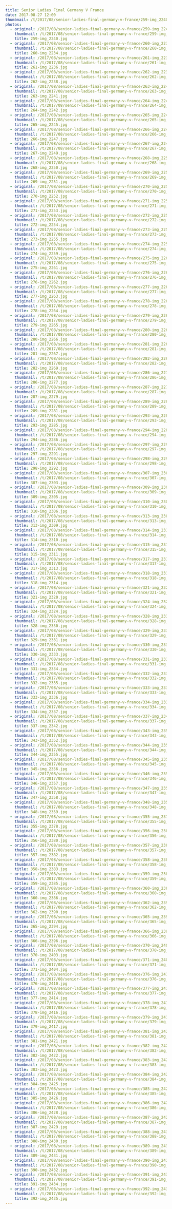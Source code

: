 ```yaml
---
title: Senior Ladies Final Germany V France
date: 2017-08-27 12:00
thumbnail: /t/2017/08/senior-ladies-final-germany-v-france/259-img_2240.jpg
photos:
  - original: /2017/08/senior-ladies-final-germany-v-france/259-img_2240.jpg
    thumbnail: /t/2017/08/senior-ladies-final-germany-v-france/259-img_2240.jpg
    title: 259-img_2240.jpg
  - original: /2017/08/senior-ladies-final-germany-v-france/260-img_2234.jpg
    thumbnail: /t/2017/08/senior-ladies-final-germany-v-france/260-img_2234.jpg
    title: 260-img_2234.jpg
  - original: /2017/08/senior-ladies-final-germany-v-france/261-img_2236.jpg
    thumbnail: /t/2017/08/senior-ladies-final-germany-v-france/261-img_2236.jpg
    title: 261-img_2236.jpg
  - original: /2017/08/senior-ladies-final-germany-v-france/262-img_2238.jpg
    thumbnail: /t/2017/08/senior-ladies-final-germany-v-france/262-img_2238.jpg
    title: 262-img_2238.jpg
  - original: /2017/08/senior-ladies-final-germany-v-france/263-img_2241.jpg
    thumbnail: /t/2017/08/senior-ladies-final-germany-v-france/263-img_2241.jpg
    title: 263-img_2241.jpg
  - original: /2017/08/senior-ladies-final-germany-v-france/264-img_2242.jpg
    thumbnail: /t/2017/08/senior-ladies-final-germany-v-france/264-img_2242.jpg
    title: 264-img_2242.jpg
  - original: /2017/08/senior-ladies-final-germany-v-france/265-img_2245.jpg
    thumbnail: /t/2017/08/senior-ladies-final-germany-v-france/265-img_2245.jpg
    title: 265-img_2245.jpg
  - original: /2017/08/senior-ladies-final-germany-v-france/266-img_2247.jpg
    thumbnail: /t/2017/08/senior-ladies-final-germany-v-france/266-img_2247.jpg
    title: 266-img_2247.jpg
  - original: /2017/08/senior-ladies-final-germany-v-france/267-img_2249.jpg
    thumbnail: /t/2017/08/senior-ladies-final-germany-v-france/267-img_2249.jpg
    title: 267-img_2249.jpg
  - original: /2017/08/senior-ladies-final-germany-v-france/268-img_2250.jpg
    thumbnail: /t/2017/08/senior-ladies-final-germany-v-france/268-img_2250.jpg
    title: 268-img_2250.jpg
  - original: /2017/08/senior-ladies-final-germany-v-france/269-img_2251.jpg
    thumbnail: /t/2017/08/senior-ladies-final-germany-v-france/269-img_2251.jpg
    title: 269-img_2251.jpg
  - original: /2017/08/senior-ladies-final-germany-v-france/270-img_2252.jpg
    thumbnail: /t/2017/08/senior-ladies-final-germany-v-france/270-img_2252.jpg
    title: 270-img_2252.jpg
  - original: /2017/08/senior-ladies-final-germany-v-france/271-img_2253.jpg
    thumbnail: /t/2017/08/senior-ladies-final-germany-v-france/271-img_2253.jpg
    title: 271-img_2253.jpg
  - original: /2017/08/senior-ladies-final-germany-v-france/272-img_2254.jpg
    thumbnail: /t/2017/08/senior-ladies-final-germany-v-france/272-img_2254.jpg
    title: 272-img_2254.jpg
  - original: /2017/08/senior-ladies-final-germany-v-france/273-img_2255.jpg
    thumbnail: /t/2017/08/senior-ladies-final-germany-v-france/273-img_2255.jpg
    title: 273-img_2255.jpg
  - original: /2017/08/senior-ladies-final-germany-v-france/274-img_2259.jpg
    thumbnail: /t/2017/08/senior-ladies-final-germany-v-france/274-img_2259.jpg
    title: 274-img_2259.jpg
  - original: /2017/08/senior-ladies-final-germany-v-france/275-img_2261.jpg
    thumbnail: /t/2017/08/senior-ladies-final-germany-v-france/275-img_2261.jpg
    title: 275-img_2261.jpg
  - original: /2017/08/senior-ladies-final-germany-v-france/276-img_2262.jpg
    thumbnail: /t/2017/08/senior-ladies-final-germany-v-france/276-img_2262.jpg
    title: 276-img_2262.jpg
  - original: /2017/08/senior-ladies-final-germany-v-france/277-img_2263.jpg
    thumbnail: /t/2017/08/senior-ladies-final-germany-v-france/277-img_2263.jpg
    title: 277-img_2263.jpg
  - original: /2017/08/senior-ladies-final-germany-v-france/278-img_2264.jpg
    thumbnail: /t/2017/08/senior-ladies-final-germany-v-france/278-img_2264.jpg
    title: 278-img_2264.jpg
  - original: /2017/08/senior-ladies-final-germany-v-france/279-img_2265.jpg
    thumbnail: /t/2017/08/senior-ladies-final-germany-v-france/279-img_2265.jpg
    title: 279-img_2265.jpg
  - original: /2017/08/senior-ladies-final-germany-v-france/280-img_2266.jpg
    thumbnail: /t/2017/08/senior-ladies-final-germany-v-france/280-img_2266.jpg
    title: 280-img_2266.jpg
  - original: /2017/08/senior-ladies-final-germany-v-france/281-img_2267.jpg
    thumbnail: /t/2017/08/senior-ladies-final-germany-v-france/281-img_2267.jpg
    title: 281-img_2267.jpg
  - original: /2017/08/senior-ladies-final-germany-v-france/282-img_2269.jpg
    thumbnail: /t/2017/08/senior-ladies-final-germany-v-france/282-img_2269.jpg
    title: 282-img_2269.jpg
  - original: /2017/08/senior-ladies-final-germany-v-france/286-img_2277.jpg
    thumbnail: /t/2017/08/senior-ladies-final-germany-v-france/286-img_2277.jpg
    title: 286-img_2277.jpg
  - original: /2017/08/senior-ladies-final-germany-v-france/287-img_2279.jpg
    thumbnail: /t/2017/08/senior-ladies-final-germany-v-france/287-img_2279.jpg
    title: 287-img_2279.jpg
  - original: /2017/08/senior-ladies-final-germany-v-france/289-img_2281.jpg
    thumbnail: /t/2017/08/senior-ladies-final-germany-v-france/289-img_2281.jpg
    title: 289-img_2281.jpg
  - original: /2017/08/senior-ladies-final-germany-v-france/293-img_2285.jpg
    thumbnail: /t/2017/08/senior-ladies-final-germany-v-france/293-img_2285.jpg
    title: 293-img_2285.jpg
  - original: /2017/08/senior-ladies-final-germany-v-france/294-img_2286.jpg
    thumbnail: /t/2017/08/senior-ladies-final-germany-v-france/294-img_2286.jpg
    title: 294-img_2286.jpg
  - original: /2017/08/senior-ladies-final-germany-v-france/297-img_2291.jpg
    thumbnail: /t/2017/08/senior-ladies-final-germany-v-france/297-img_2291.jpg
    title: 297-img_2291.jpg
  - original: /2017/08/senior-ladies-final-germany-v-france/298-img_2292.jpg
    thumbnail: /t/2017/08/senior-ladies-final-germany-v-france/298-img_2292.jpg
    title: 298-img_2292.jpg
  - original: /2017/08/senior-ladies-final-germany-v-france/307-img_2303.jpg
    thumbnail: /t/2017/08/senior-ladies-final-germany-v-france/307-img_2303.jpg
    title: 307-img_2303.jpg
  - original: /2017/08/senior-ladies-final-germany-v-france/309-img_2305.jpg
    thumbnail: /t/2017/08/senior-ladies-final-germany-v-france/309-img_2305.jpg
    title: 309-img_2305.jpg
  - original: /2017/08/senior-ladies-final-germany-v-france/310-img_2306.jpg
    thumbnail: /t/2017/08/senior-ladies-final-germany-v-france/310-img_2306.jpg
    title: 310-img_2306.jpg
  - original: /2017/08/senior-ladies-final-germany-v-france/313-img_2309.jpg
    thumbnail: /t/2017/08/senior-ladies-final-germany-v-france/313-img_2309.jpg
    title: 313-img_2309.jpg
  - original: /2017/08/senior-ladies-final-germany-v-france/314-img_2310.jpg
    thumbnail: /t/2017/08/senior-ladies-final-germany-v-france/314-img_2310.jpg
    title: 314-img_2310.jpg
  - original: /2017/08/senior-ladies-final-germany-v-france/315-img_2311.jpg
    thumbnail: /t/2017/08/senior-ladies-final-germany-v-france/315-img_2311.jpg
    title: 315-img_2311.jpg
  - original: /2017/08/senior-ladies-final-germany-v-france/317-img_2313.jpg
    thumbnail: /t/2017/08/senior-ladies-final-germany-v-france/317-img_2313.jpg
    title: 317-img_2313.jpg
  - original: /2017/08/senior-ladies-final-germany-v-france/318-img_2314.jpg
    thumbnail: /t/2017/08/senior-ladies-final-germany-v-france/318-img_2314.jpg
    title: 318-img_2314.jpg
  - original: /2017/08/senior-ladies-final-germany-v-france/321-img_2320.jpg
    thumbnail: /t/2017/08/senior-ladies-final-germany-v-france/321-img_2320.jpg
    title: 321-img_2320.jpg
  - original: /2017/08/senior-ladies-final-germany-v-france/324-img_2324.jpg
    thumbnail: /t/2017/08/senior-ladies-final-germany-v-france/324-img_2324.jpg
    title: 324-img_2324.jpg
  - original: /2017/08/senior-ladies-final-germany-v-france/328-img_2330.jpg
    thumbnail: /t/2017/08/senior-ladies-final-germany-v-france/328-img_2330.jpg
    title: 328-img_2330.jpg
  - original: /2017/08/senior-ladies-final-germany-v-france/329-img_2331.jpg
    thumbnail: /t/2017/08/senior-ladies-final-germany-v-france/329-img_2331.jpg
    title: 329-img_2331.jpg
  - original: /2017/08/senior-ladies-final-germany-v-france/330-img_2333.jpg
    thumbnail: /t/2017/08/senior-ladies-final-germany-v-france/330-img_2333.jpg
    title: 330-img_2333.jpg
  - original: /2017/08/senior-ladies-final-germany-v-france/331-img_2334.jpg
    thumbnail: /t/2017/08/senior-ladies-final-germany-v-france/331-img_2334.jpg
    title: 331-img_2334.jpg
  - original: /2017/08/senior-ladies-final-germany-v-france/332-img_2335.jpg
    thumbnail: /t/2017/08/senior-ladies-final-germany-v-france/332-img_2335.jpg
    title: 332-img_2335.jpg
  - original: /2017/08/senior-ladies-final-germany-v-france/333-img_2336.jpg
    thumbnail: /t/2017/08/senior-ladies-final-germany-v-france/333-img_2336.jpg
    title: 333-img_2336.jpg
  - original: /2017/08/senior-ladies-final-germany-v-france/334-img_2337.jpg
    thumbnail: /t/2017/08/senior-ladies-final-germany-v-france/334-img_2337.jpg
    title: 334-img_2337.jpg
  - original: /2017/08/senior-ladies-final-germany-v-france/337-img_2342.jpg
    thumbnail: /t/2017/08/senior-ladies-final-germany-v-france/337-img_2342.jpg
    title: 337-img_2342.jpg
  - original: /2017/08/senior-ladies-final-germany-v-france/343-img_2352.jpg
    thumbnail: /t/2017/08/senior-ladies-final-germany-v-france/343-img_2352.jpg
    title: 343-img_2352.jpg
  - original: /2017/08/senior-ladies-final-germany-v-france/344-img_2355.jpg
    thumbnail: /t/2017/08/senior-ladies-final-germany-v-france/344-img_2355.jpg
    title: 344-img_2355.jpg
  - original: /2017/08/senior-ladies-final-germany-v-france/345-img_2356.jpg
    thumbnail: /t/2017/08/senior-ladies-final-germany-v-france/345-img_2356.jpg
    title: 345-img_2356.jpg
  - original: /2017/08/senior-ladies-final-germany-v-france/346-img_2357.jpg
    thumbnail: /t/2017/08/senior-ladies-final-germany-v-france/346-img_2357.jpg
    title: 346-img_2357.jpg
  - original: /2017/08/senior-ladies-final-germany-v-france/347-img_2358.jpg
    thumbnail: /t/2017/08/senior-ladies-final-germany-v-france/347-img_2358.jpg
    title: 347-img_2358.jpg
  - original: /2017/08/senior-ladies-final-germany-v-france/348-img_2359.jpg
    thumbnail: /t/2017/08/senior-ladies-final-germany-v-france/348-img_2359.jpg
    title: 348-img_2359.jpg
  - original: /2017/08/senior-ladies-final-germany-v-france/355-img_2378.jpg
    thumbnail: /t/2017/08/senior-ladies-final-germany-v-france/355-img_2378.jpg
    title: 355-img_2378.jpg
  - original: /2017/08/senior-ladies-final-germany-v-france/356-img_2380.jpg
    thumbnail: /t/2017/08/senior-ladies-final-germany-v-france/356-img_2380.jpg
    title: 356-img_2380.jpg
  - original: /2017/08/senior-ladies-final-germany-v-france/357-img_2382.jpg
    thumbnail: /t/2017/08/senior-ladies-final-germany-v-france/357-img_2382.jpg
    title: 357-img_2382.jpg
  - original: /2017/08/senior-ladies-final-germany-v-france/358-img_2383.jpg
    thumbnail: /t/2017/08/senior-ladies-final-germany-v-france/358-img_2383.jpg
    title: 358-img_2383.jpg
  - original: /2017/08/senior-ladies-final-germany-v-france/359-img_2385.jpg
    thumbnail: /t/2017/08/senior-ladies-final-germany-v-france/359-img_2385.jpg
    title: 359-img_2385.jpg
  - original: /2017/08/senior-ladies-final-germany-v-france/360-img_2386.jpg
    thumbnail: /t/2017/08/senior-ladies-final-germany-v-france/360-img_2386.jpg
    title: 360-img_2386.jpg
  - original: /2017/08/senior-ladies-final-germany-v-france/362-img_2390.jpg
    thumbnail: /t/2017/08/senior-ladies-final-germany-v-france/362-img_2390.jpg
    title: 362-img_2390.jpg
  - original: /2017/08/senior-ladies-final-germany-v-france/365-img_2394.jpg
    thumbnail: /t/2017/08/senior-ladies-final-germany-v-france/365-img_2394.jpg
    title: 365-img_2394.jpg
  - original: /2017/08/senior-ladies-final-germany-v-france/366-img_2396.jpg
    thumbnail: /t/2017/08/senior-ladies-final-germany-v-france/366-img_2396.jpg
    title: 366-img_2396.jpg
  - original: /2017/08/senior-ladies-final-germany-v-france/370-img_2403.jpg
    thumbnail: /t/2017/08/senior-ladies-final-germany-v-france/370-img_2403.jpg
    title: 370-img_2403.jpg
  - original: /2017/08/senior-ladies-final-germany-v-france/371-img_2404.jpg
    thumbnail: /t/2017/08/senior-ladies-final-germany-v-france/371-img_2404.jpg
    title: 371-img_2404.jpg
  - original: /2017/08/senior-ladies-final-germany-v-france/376-img_2410.jpg
    thumbnail: /t/2017/08/senior-ladies-final-germany-v-france/376-img_2410.jpg
    title: 376-img_2410.jpg
  - original: /2017/08/senior-ladies-final-germany-v-france/377-img_2414.jpg
    thumbnail: /t/2017/08/senior-ladies-final-germany-v-france/377-img_2414.jpg
    title: 377-img_2414.jpg
  - original: /2017/08/senior-ladies-final-germany-v-france/378-img_2416.jpg
    thumbnail: /t/2017/08/senior-ladies-final-germany-v-france/378-img_2416.jpg
    title: 378-img_2416.jpg
  - original: /2017/08/senior-ladies-final-germany-v-france/379-img_2417.jpg
    thumbnail: /t/2017/08/senior-ladies-final-germany-v-france/379-img_2417.jpg
    title: 379-img_2417.jpg
  - original: /2017/08/senior-ladies-final-germany-v-france/381-img_2421.jpg
    thumbnail: /t/2017/08/senior-ladies-final-germany-v-france/381-img_2421.jpg
    title: 381-img_2421.jpg
  - original: /2017/08/senior-ladies-final-germany-v-france/382-img_2422.jpg
    thumbnail: /t/2017/08/senior-ladies-final-germany-v-france/382-img_2422.jpg
    title: 382-img_2422.jpg
  - original: /2017/08/senior-ladies-final-germany-v-france/383-img_2423.jpg
    thumbnail: /t/2017/08/senior-ladies-final-germany-v-france/383-img_2423.jpg
    title: 383-img_2423.jpg
  - original: /2017/08/senior-ladies-final-germany-v-france/384-img_2425.jpg
    thumbnail: /t/2017/08/senior-ladies-final-germany-v-france/384-img_2425.jpg
    title: 384-img_2425.jpg
  - original: /2017/08/senior-ladies-final-germany-v-france/385-img_2426.jpg
    thumbnail: /t/2017/08/senior-ladies-final-germany-v-france/385-img_2426.jpg
    title: 385-img_2426.jpg
  - original: /2017/08/senior-ladies-final-germany-v-france/386-img_2428.jpg
    thumbnail: /t/2017/08/senior-ladies-final-germany-v-france/386-img_2428.jpg
    title: 386-img_2428.jpg
  - original: /2017/08/senior-ladies-final-germany-v-france/387-img_2429.jpg
    thumbnail: /t/2017/08/senior-ladies-final-germany-v-france/387-img_2429.jpg
    title: 387-img_2429.jpg
  - original: /2017/08/senior-ladies-final-germany-v-france/388-img_2430.jpg
    thumbnail: /t/2017/08/senior-ladies-final-germany-v-france/388-img_2430.jpg
    title: 388-img_2430.jpg
  - original: /2017/08/senior-ladies-final-germany-v-france/389-img_2431.jpg
    thumbnail: /t/2017/08/senior-ladies-final-germany-v-france/389-img_2431.jpg
    title: 389-img_2431.jpg
  - original: /2017/08/senior-ladies-final-germany-v-france/390-img_2432.jpg
    thumbnail: /t/2017/08/senior-ladies-final-germany-v-france/390-img_2432.jpg
    title: 390-img_2432.jpg
  - original: /2017/08/senior-ladies-final-germany-v-france/391-img_2434.jpg
    thumbnail: /t/2017/08/senior-ladies-final-germany-v-france/391-img_2434.jpg
    title: 391-img_2434.jpg
  - original: /2017/08/senior-ladies-final-germany-v-france/392-img_2435.jpg
    thumbnail: /t/2017/08/senior-ladies-final-germany-v-france/392-img_2435.jpg
    title: 392-img_2435.jpg
---
```


